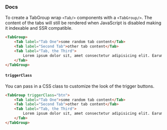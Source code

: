 ### Docs

To create a TabGroup wrap `<Tab/>` components with a `<TabGroup/>`.
The content of the tabs will still be rendered when JavaScript is disabled making it indexable and SSR compatible.

```html
<TabGroup>
	<Tab label="Tab One">some random tab content</Tab>
	<Tab label="Second Tab">other tab content</Tab>
	<Tab label="Tab, the Third">
		Lorem ipsum dolor sit, amet consectetur adipisicing elit. Earum, natus?
	</Tab>
</TabGroup>
```

#### `triggerClass`

You can pass in a CSS class to customize the look of the trigger buttons.

```html
<TabGroup triggerClass="btn">
	<Tab label="Tab One">some random tab content</Tab>
	<Tab label="Second Tab">other tab content</Tab>
	<Tab label="Tab, the Third">
		Lorem ipsum dolor sit, amet consectetur adipisicing elit. Earum, natus?
	</Tab>
</TabGroup>
```
